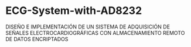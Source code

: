 # ECG-System-with-AD8232
DISEÑO E IMPLEMENTACIÓN DE UN SISTEMA DE ADQUISICIÓN DE SEÑALES ELECTROCARDIOGRÁFICAS CON ALMACENAMIENTO REMOTO DE DATOS ENCRIPTADOS
